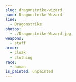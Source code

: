```yaml
---
slug: dragonstrike-wizard
name: Dragonstrike Wizard
line:
  - Dragonstrike
photos:
  - ./Dragonstrike-Wizard.jpg
weapons:
  - staff
armor:
  - cloak
  - clothing
race:
  - human
is_painted: unpainted
---
```

